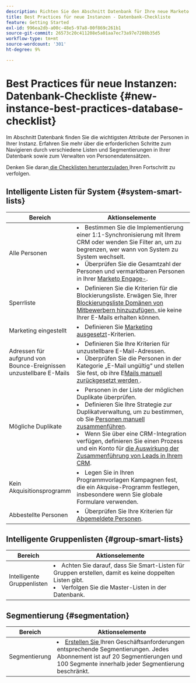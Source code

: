 ```yaml
---
description: Richten Sie den Abschnitt Datenbank für Ihre neue Marketo Engage-Instanz ein.
title: Best Practices für neue Instanzen - Datenbank-Checkliste
feature: Getting Started
exl-id: 996ea2db-a00c-48e5-97a8-00f869c261b1
source-git-commit: 26573c20c411208e5a01aa7ec73a97e7208b35d5
workflow-type: tm+mt
source-wordcount: '301'
ht-degree: 9%

---
```


# Best Practices für neue Instanzen: Datenbank-Checkliste {#new-instance-best-practices-database-checklist}

Im Abschnitt Datenbank finden Sie die wichtigsten Attribute der Personen in Ihrer Instanz. Erfahren Sie mehr über die erforderlichen Schritte zum Navigieren durch verschiedene Listen und Segmentierungen in Ihrer Datenbank sowie zum Verwalten von Personendatensätzen.

Denken Sie daran[ die Checklisten herunterzuladen ](/help/marketo/getting-started/implementing-a-new-marketo-engage-instance/assets/adobe-marketo-engage-new-instance-admin-checklist.xlsx) Ihren Fortschritt zu verfolgen.

## Intelligente Listen für System {#system-smart-lists}

<table>
<thead>
  <tr>
    <th style="width:20%">Bereich</th>
    <th style="width:80%">Aktionselemente</th>
  </tr>
</thead>
<tbody>
  <tr>
    <td>Alle Personen</td>
    <td><li>Bestimmen Sie die Implementierung einer 1:1-Synchronisierung mit Ihrem CRM oder wenden Sie Filter an, um zu begrenzen, wer wann von System zu System wechselt.</li>
    <li>Überprüfen Sie die Gesamtzahl der Personen und vermarktbaren Personen in Ihrer <a href="https://experienceleague.adobe.com/docs/marketo/using/product-docs/core-marketo-concepts/smart-lists-and-static-lists/managing-people-in-smart-lists/database-dashboard.html?lang=de" target="_blank">Marketo Engage-</a>.</li></td>
  </tr>
  <tr>
    <td>Sperrliste</td>
    <td><li>Definieren Sie die Kriterien für die Blockierungsliste. Erwägen Sie, Ihrer <a href="https://experienceleague.adobe.com/docs/marketo/using/product-docs/core-marketo-concepts/smart-lists-and-static-lists/managing-people-in-smart-lists/add-person-to-blocklist.html?lang=de" target="_blank">Blockierungsliste Domänen von Mitbewerbern hinzuzufügen, </a> sie keine Ihrer E-Mails erhalten können.</li></td>
  </tr>
  <tr>
    <td>Marketing eingestellt</td>
    <td><li>Definieren Sie <a href="https://experienceleague.adobe.com/de/docs/marketo/using/product-docs/email-marketing/deliverability/understanding-unsubscribe#marketing-suspended" target="_blank">Marketing ausgesetzt</a>-Kriterien.</li></td>
  </tr>
  <tr>
    <td>Adressen für aufgrund von Bounce-Ereignissen unzustellbare E-Mails </td>
    <td><li>Definieren Sie Ihre Kriterien für unzustellbare E-Mail-Adressen.</li>
    <li>Überprüfen Sie die Personen in der Kategorie „E-Mail ungültig“ und stellen Sie fest, ob ihre E<a href="https://experienceleague.adobe.com/docs/marketo/using/product-docs/email-marketing/deliverability/hard-and-soft-bounces-in-email.html?lang=de" target="_blank">Mails manuell zurückgesetzt werden </a>.</li></td>
  </tr>
  <tr>
    <td>Mögliche Duplikate</td>
    <td><li>Personen in der Liste der möglichen Duplikate überprüfen.</li>
    <li>Definieren Sie Ihre Strategie zur Duplikatverwaltung, um zu bestimmen, ob Sie <a href="https://experienceleague.adobe.com/docs/marketo/using/product-docs/core-marketo-concepts/smart-lists-and-static-lists/managing-people-in-smart-lists/find-and-merge-duplicate-people.html?lang=de" target="_blank">Personen manuell zusammenführen</a>.</li>
    <li>Wenn Sie über eine CRM-Integration verfügen, definieren Sie einen Prozess und ein Konto für <a href="https://experienceleague.adobe.com/de/docs/marketo/using/product-docs/core-marketo-concepts/smart-lists-and-static-lists/managing-people-in-smart-lists/find-and-merge-duplicate-people#effect-in-salesforce" target="_blank">die Auswirkung der Zusammenführung von Leads in Ihrem CRM</a>.</li></td>
  </tr>
  <tr>
    <td>Kein Akquisitionsprogramm</td>
    <td><li>Legen Sie in Ihren Programmvorlagen Kampagnen fest, die ein Akquise-Programm festlegen, insbesondere wenn Sie globale Formulare verwenden.</li></td>
  </tr>
  <tr>
    <td>Abbestellte Personen</td>
    <td><li>Überprüfen Sie Ihre Kriterien für <a href="https://experienceleague.adobe.com/docs/marketo/using/product-docs/email-marketing/deliverability/understanding-unsubscribe.html?lang=de" target="_blank">Abgemeldete Personen</a>.</li></td>
  </tr>
</tbody>
</table>

## Intelligente Gruppenlisten {#group-smart-lists}

<table>
<thead>
  <tr>
    <th style="width:20%">Bereich</th>
    <th style="width:80%">Aktionselemente</th>
  </tr>
</thead>
<tbody>
  <tr>
    <td>Intelligente Gruppenlisten</td>
    <td><li>Achten Sie darauf, dass Sie Smart-Listen für Gruppen erstellen, damit es keine doppelten Listen gibt.</li>
    <li>Verfolgen Sie die Master-Listen in der Datenbank.</li></td>
  </tr>
</tbody>
</table>

## Segmentierung {#segmentation}

<table>
<thead>
  <tr>
    <th style="width:21%">Bereich</th>
    <th style="width:79%">Aktionselemente</th>
  </tr>
</thead>
<tbody>
  <tr>
    <td>Segmentierung</td>
    <td><li><a href="https://experienceleague.adobe.com/docs/marketo/using/product-docs/personalization/segmentation-and-snippets/segmentation/create-a-segmentation.html?lang=de" target="_blank">Erstellen Sie </a> Ihren Geschäftsanforderungen entsprechende Segmentierungen. Jedes Abonnement ist auf 20 Segmentierungen und 100 Segmente innerhalb jeder Segmentierung beschränkt.</li></td>
  </tr>
</tbody>
</table>
